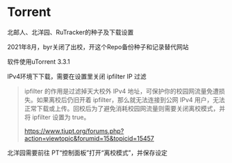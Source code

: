 # Torrent
北邮人、北洋园、RuTracker的种子及下载设置



2021年8月，byr关闭了出校，开这个Repo备份种子和记录替代网站



软件使用uTorrent 3.3.1



IPv4环境下下载，需要在设置里关闭 ipfilter IP 过滤

> ipfilter 的作用是过滤掉天大校外 IPv4 地址，可保护你的校园网流量免遭损失。如果离校后仍旧开着 ipfilter，那么就无法连接到公网 IPv4 用户，无法正常下载或上传。回校后为了避免消耗校园网流量则需要关闭离校模式，并将 ipfilter 设置为 true。
>
> https://www.tjupt.org/forums.php?action=viewtopic&forumid=15&topicid=15457

北洋园需要前往 PT“控制面板”打开“离校模式”，并保存设定
